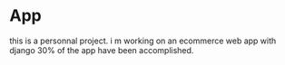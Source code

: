 # App

this is a personnal project. i m working on an ecommerce web app with django 30% of the app have been accomplished.
